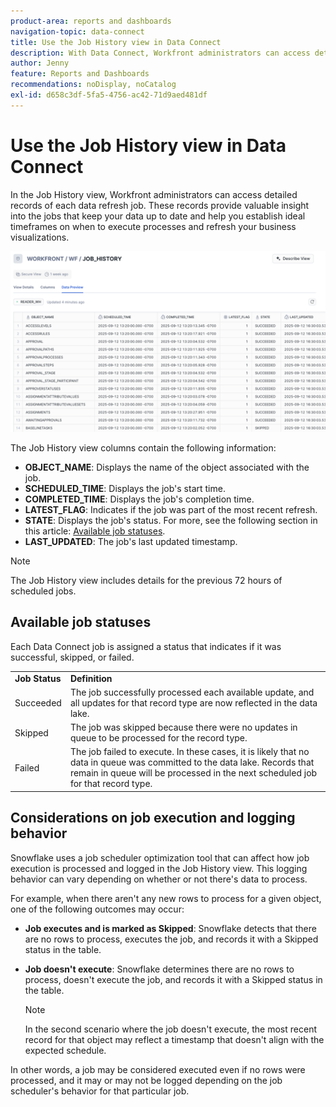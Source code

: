```yaml
---
product-area: reports and dashboards
navigation-topic: data-connect
title: Use the Job History view in Data Connect
description: With Data Connect, Workfront administrators can access detailed records of each data refresh job in the Job History view.
author: Jenny
feature: Reports and Dashboards
recommendations: noDisplay, noCatalog
exl-id: d658c3df-5fa5-4756-ac42-71d9aed481df
---
```

# Use the Job History view in Data Connect 

In the Job History view, Workfront administrators can access detailed records of each data refresh job. These records provide valuable insight into the jobs that keep your data up to date and help you establish ideal timeframes on when to execute processes and refresh your business visualizations.

![Job History view](assets/job-history-overview.png)

The Job History view columns contain the following information: 

* **OBJECT_NAME**: Displays the name of the object associated with the job. 
* **SCHEDULED_TIME**: Displays the job's start time. 
* **COMPLETED_TIME**: Displays the job's completion time. 
* **LATEST_FLAG**: Indicates if the job was part of the most recent refresh. 
* **STATE**: Displays the job's status. For more, see the following section in this article: [Available job statuses](#available-job-statuses). 
* **LAST_UPDATED**: The job's last updated timestamp.

>[!NOTE]
>
>The Job History view includes details for the previous 72 hours of scheduled jobs. 


## Available job statuses 

Each Data Connect job is assigned a status that indicates if it was successful, skipped, or failed.

<table>
    <tr>
        <td><b>Job Status</b></td>
        <td><b>Definition</b></td>
    </tr>
    <tr>
        <td>Succeeded</td>
        <td>The job successfully processed each available update, and all updates for that record type are now reflected in the data lake.</td>
    </tr>
    <tr>
        <td>Skipped</td>
        <td>The job was skipped because there were no updates in queue to be processed for the record type.</td>
    </tr>
    <tr>
        <td>Failed</td>
        <td>The job failed to execute. In these cases, it is likely that no data in queue was committed to the data lake. Records that remain in queue will be processed in the next scheduled job for that record type. </td>
    </tr>
   </table> 


## Considerations on job execution and logging behavior

Snowflake uses a job scheduler optimization tool that can affect how job execution is processed and logged in the Job History view. This logging behavior can vary depending on whether or not there's data to process.

For example, when there aren't any new rows to process for a given object, one of the following outcomes may occur:

* **Job executes and is marked as Skipped**: Snowflake detects that there are no rows to process, executes the job, and records it with a Skipped status in the table.

* **Job doesn't execute**: Snowflake determines there are no rows to process, doesn't execute the job, and records it with a Skipped status in the table. 
    
    >[!NOTE]
    >
    >In the second scenario where the job doesn't execute, the most recent record for that object may reflect a timestamp that doesn't align with the expected schedule.

In other words, a job may be considered executed even if no rows were processed, and it may or may not be logged depending on the job scheduler's behavior for that particular job.
